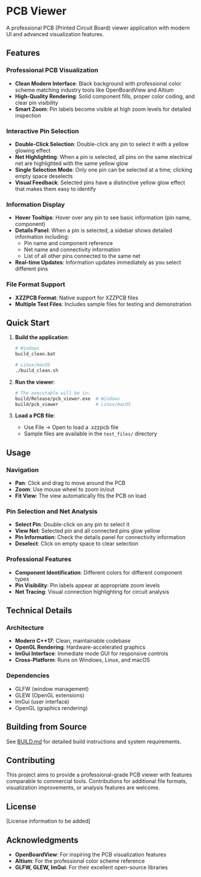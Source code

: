 # PCB Viewer

A professional PCB (Printed Circuit Board) viewer application with modern UI and advanced visualization features.

## Features

### Professional PCB Visualization
- **Clean Modern Interface**: Black background with professional color scheme matching industry tools like OpenBoardView and Altium
- **High-Quality Rendering**: Solid component fills, proper color coding, and clear pin visibility
- **Smart Zoom**: Pin labels become visible at high zoom levels for detailed inspection

### Interactive Pin Selection
- **Double-Click Selection**: Double-click any pin to select it with a yellow glowing effect
- **Net Highlighting**: When a pin is selected, all pins on the same electrical net are highlighted with the same yellow glow
- **Single Selection Mode**: Only one pin can be selected at a time; clicking empty space deselects
- **Visual Feedback**: Selected pins have a distinctive yellow glow effect that makes them easy to identify

### Information Display
- **Hover Tooltips**: Hover over any pin to see basic information (pin name, component)
- **Details Panel**: When a pin is selected, a sidebar shows detailed information including:
  - Pin name and component reference
  - Net name and connectivity information
  - List of all other pins connected to the same net
- **Real-time Updates**: Information updates immediately as you select different pins

### File Format Support
- **XZZPCB Format**: Native support for XZZPCB files
- **Multiple Test Files**: Includes sample files for testing and demonstration

## Quick Start

1. **Build the application**:
   ```bash
   # Windows
   build_clean.bat
   
   # Linux/macOS  
   ./build_clean.sh
   ```

2. **Run the viewer**:
   ```bash
   # The executable will be in:
   build/Release/pcb_viewer.exe  # Windows
   build/pcb_viewer              # Linux/macOS
   ```

3. **Load a PCB file**:
   - Use File → Open to load a .xzzpcb file
   - Sample files are available in the `test_files/` directory

## Usage

### Navigation
- **Pan**: Click and drag to move around the PCB
- **Zoom**: Use mouse wheel to zoom in/out
- **Fit View**: The view automatically fits the PCB on load

### Pin Selection and Net Analysis
- **Select Pin**: Double-click on any pin to select it
- **View Net**: Selected pin and all connected pins glow yellow
- **Pin Information**: Check the details panel for connectivity information
- **Deselect**: Click on empty space to clear selection

### Professional Features
- **Component Identification**: Different colors for different component types
- **Pin Visibility**: Pin labels appear at appropriate zoom levels
- **Net Tracing**: Visual connection highlighting for circuit analysis

## Technical Details

### Architecture
- **Modern C++17**: Clean, maintainable codebase
- **OpenGL Rendering**: Hardware-accelerated graphics
- **ImGui Interface**: Immediate mode GUI for responsive controls
- **Cross-Platform**: Runs on Windows, Linux, and macOS

### Dependencies
- GLFW (window management)
- GLEW (OpenGL extensions)
- ImGui (user interface)
- OpenGL (graphics rendering)

## Building from Source

See [BUILD.md](BUILD.md) for detailed build instructions and system requirements.

## Contributing

This project aims to provide a professional-grade PCB viewer with features comparable to commercial tools. Contributions for additional file formats, visualization improvements, or analysis features are welcome.

## License

[License information to be added]

## Acknowledgments

- **OpenBoardView**: For inspiring the PCB visualization features
- **Altium**: For the professional color scheme reference
- **GLFW, GLEW, ImGui**: For their excellent open-source libraries

